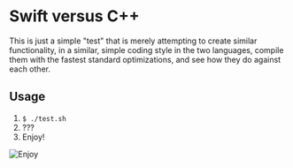 # Swift versus C++

This is just a simple "test" that is merely attempting to create similar functionality,
in a similar, simple coding style in the two languages, compile them with the fastest standard
optimizations, and see how they do against each other.

## Usage
1. ```$ ./test.sh```
2. ???
3. Enjoy!

 ![Enjoy](http://gif.dyli.sh/windblownStoicism.gif)
